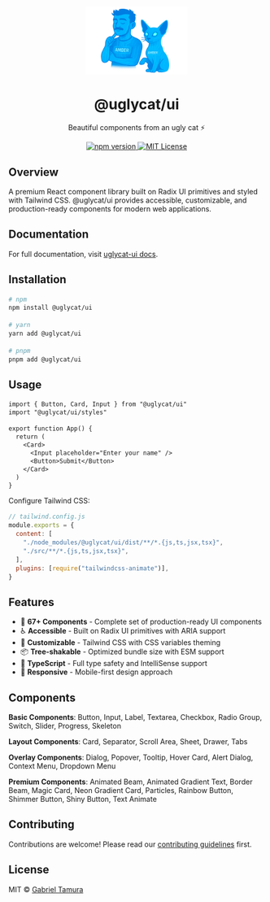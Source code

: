<div align="center">
  <img src="https://raw.githubusercontent.com/gtamura17/uglycat-ui/master/.github/logo.png" alt="UglyCat UI" width="200"/>

  <h1>@uglycat/ui</h1>
  <p>Beautiful components from an ugly cat ⚡️</p>

  <p>
    <a href="https://www.npmjs.com/package/@uglycat/ui">
      <img src="https://img.shields.io/npm/v/@uglycat/ui.svg?style=flat" alt="npm version" />
    </a>
    <a href="https://github.com/gtamura17/uglycat-ui/blob/master/LICENSE">
      <img src="https://img.shields.io/badge/license-MIT-blue.svg" alt="MIT License" />
    </a>
  </p>
</div>

## Overview

A premium React component library built on Radix UI primitives and styled with Tailwind CSS. @uglycat/ui provides accessible, customizable, and production-ready components for modern web applications.

## Documentation

For full documentation, visit [uglycat-ui docs](https://github.com/gtamura17/uglycat-ui).

## Installation

```bash
# npm
npm install @uglycat/ui

# yarn
yarn add @uglycat/ui

# pnpm
pnpm add @uglycat/ui
```

## Usage

```tsx
import { Button, Card, Input } from "@uglycat/ui"
import "@uglycat/ui/styles"

export function App() {
  return (
    <Card>
      <Input placeholder="Enter your name" />
      <Button>Submit</Button>
    </Card>
  )
}
```

Configure Tailwind CSS:

```javascript
// tailwind.config.js
module.exports = {
  content: [
    "./node_modules/@uglycat/ui/dist/**/*.{js,ts,jsx,tsx}",
    "./src/**/*.{js,ts,jsx,tsx}",
  ],
  plugins: [require("tailwindcss-animate")],
}
```

## Features

- 🎯 **67+ Components** - Complete set of production-ready UI components
- ♿ **Accessible** - Built on Radix UI primitives with ARIA support
- 🎨 **Customizable** - Tailwind CSS with CSS variables theming
- 📦 **Tree-shakable** - Optimized bundle size with ESM support
- 🔧 **TypeScript** - Full type safety and IntelliSense support
- 📱 **Responsive** - Mobile-first design approach

## Components

**Basic Components**: Button, Input, Label, Textarea, Checkbox, Radio Group, Switch, Slider, Progress, Skeleton

**Layout Components**: Card, Separator, Scroll Area, Sheet, Drawer, Tabs

**Overlay Components**: Dialog, Popover, Tooltip, Hover Card, Alert Dialog, Context Menu, Dropdown Menu

**Premium Components**: Animated Beam, Animated Gradient Text, Border Beam, Magic Card, Neon Gradient Card, Particles, Rainbow Button, Shimmer Button, Shiny Button, Text Animate

## Contributing

Contributions are welcome! Please read our [contributing guidelines](CONTRIBUTING.md) first.

## License

MIT © [Gabriel Tamura](https://github.com/gtamura17)
